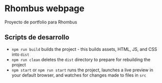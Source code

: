 # Rhombus webpage
Proyecto de portfolio para Rhombus

## Scripts de desarrollo
- `npm run build` builds the project - this builds assets, HTML, JS, and CSS into `dist`
- `npm run clean` deletes the `dist` directory to prepare for rebuilding the project
- `npm start` or `npm run start` runs the project, launches a live preview in your default browser, and watches for changes made to files in `src`